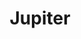 ---
layout: planet
title: Jupiter
meta: Jupiter is the fifth planet from the Sun and the largest in the Solar System.
type: gas-giant
discoverer: unknown
discovered: unknown
orbit: 11.8 years
radius: 66, 854 km
tilt: 3
image: jupiter.jpg
source: https://en.wikipedia.org/wiki/Jupiter
---